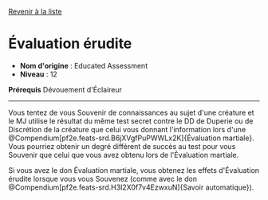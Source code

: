 [Revenir à la liste](list.md)

# Évaluation érudite

 * **Nom d'origine** : Educated Assessment
 * **Niveau** : 12


<p><span id="ctl00_MainContent_DetailedOutput"><strong>Prérequis</strong> Dévouement d'Éclaireur<br></span></p>
<hr>
<p>Vous tentez de vous Souvenir de connaissances au sujet d'une créature et le MJ utilise le résultat du même test secret contre le DD de Duperie ou de Discrétion de la créature que celui vous donnant l'information lors d'une @Compendium[pf2e.feats-srd.B6jXVgfPuPWWLx2K]{Évaluation martiale}. Vous pourriez obtenir un degré différent de succès au test pour vous Souvenir que celui que vous avez obtenu lors de l'Évaluation martiale.<p></p>Si vous avez le don Évaluation martiale, vous obtenez les effets d'Évaluation érudite lorsque vous vous Souvenez (comme avec le don @Compendium[pf2e.feats-srd.H3I2X0f7v4EzwxuN]{Savoir automatique}).&nbsp;&nbsp;</p>